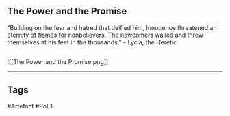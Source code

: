 ## The Power and the Promise
"Building on the fear and hatred that deified him, Innocence threatened an eternity of flames for nonbelievers. The newcomers wailed and threw themselves at his feet in the thousands." - Lycia, the Heretic
##
![[The Power and the Promise.png]]

---
## Tags
#Artefact
#PoE1